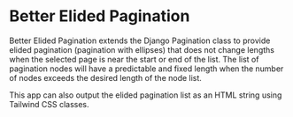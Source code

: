 Better Elided Pagination
=====

Better Elided Pagination extends the Django Pagination class to provide elided pagination (pagination with ellipses) that does not change lengths when the selected page is near the start or end of the list. The list of pagination nodes will have a predictable and fixed length when the number of nodes exceeds the desired length of the node list.

This app can also output the elided pagination list as an HTML string using Tailwind CSS classes.
